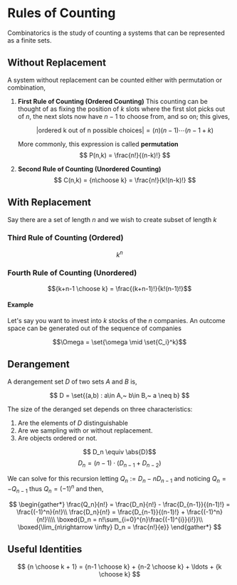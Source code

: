 #  Rules of Counting

Combinatorics is the study of counting a systems that can be represented as a finite sets.

## Without Replacement

A system without replacement can be counted either with permutation or combination,

1. **First Rule of Counting (Ordered Counting)**
    This counting can be thought of as fixing the position of $k$ slots where the first slot picks out of $n$, the next slots now have $n-1$ to choose from, and so on; this gives,

    $$ |\text{ordered k out of n possible choices}| = (n)(n-1)\cdots(n-1+k)$$

    More commonly, this expression is called **permutation**
    $$ P(n,k) = \frac{n!}{(n-k)!} $$

2. **Second Rule of Counting (Unordered Counting)**
    $$ C(n,k) = {n\choose k} = \frac{n!}{k!(n-k)!} $$

## With Replacement
Say there are a set of length $n$ and we wish to create subset of length $k$

### Third Rule of Counting (Ordered)

$$k^n$$

### Fourth Rule of Counting (Unordered)

$${k+n-1 \choose k} = \frac{(k+n-1)!}{k!(n-1)!}$$

#### Example
Let's say you want to invest into $k$ stocks of the $n$ companies. An outcome space can be generated out of the sequence of companies

$$\Omega = \set{\omega \mid \set{C_i}^k}$$

## Derangement

A derangement set $D$ of two sets $A$ and $B$ is,

$$ D = \set{(a,b) : a\in A,~ b\in B,~ a \neq b} $$

The size of the deranged set depends on three characteristics:

1. Are the elements of $D$ distinguishable
2. Are we sampling with or without replacement.
3. Are objects ordered or not.

$$ D_n \equiv \abs{D}$$
$$ D_n = (n-1) \cdot \left(D_{n-1} + D_{n-2}\right) $$

We can solve for this recursion letting $Q_n := D_n - nD_{n-1}$ and noticing $Q_n = -Q_{n-1}$ thus $Q_n = (-1)^{n}$ and then,

$$
\begin{gather*}
    \frac{Q_n}{n!} = \frac{D_n}{n!} - \frac{D_{n-1}}{(n-1)!} = \frac{(-1)^n}{n!}\\
    \frac{D_n}{n!} = \frac{D_{n-1}}{(n-1)!} + \frac{(-1)^n}{n!}\\\\
    \boxed{D_n = n!\sum_{i=0}^{n}\frac{(-1)^{i}}{i!}}\\
    \boxed{\lim_{n\rightarrow \infty} D_n = \frac{n!}{e}}
\end{gather*}
$$

## Useful Identities

$$ {n \choose k + 1} = {n-1 \choose k} + {n-2 \choose k} + \ldots + {k \choose k} $$
